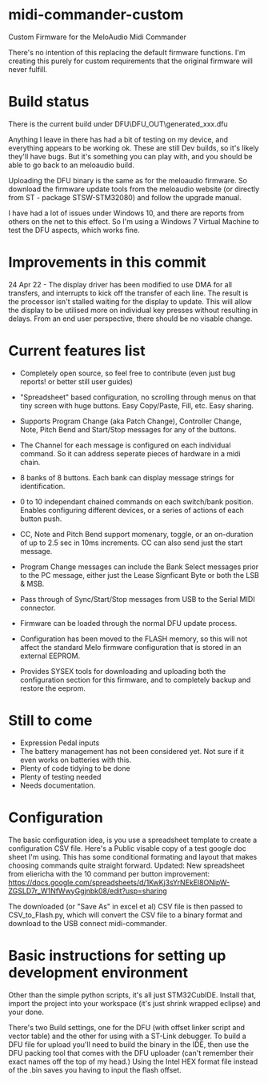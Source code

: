 # midi-commander-custom
Custom Firmware for the MeloAudio Midi Commander

There's no intention of this replacing the default firmware functions. I'm creating this purely for custom requirements that the original firmware will never fulfill.

# Build status

There is the current build under DFU\DFU_OUT\generated_xxx.dfu

Anything I leave in there has had a bit of testing on my device, and everything appears to be working ok.  These are still Dev builds, so it's likely they'll have bugs.  But it's something you can play with, and you should be able to go back to an meloaudio build.

Uploading the DFU binary is the same as for the meloaudio firmware.  So download the firmware update tools from the meloaudio website (or directly from ST - package STSW-STM32080) and follow the upgrade manual.

I have had a lot of issues under Windows 10, and there are reports from others on the net to this effect. So I'm using a Windows 7 Virtual Machine to test the DFU aspects, which works fine.

# Improvements in this commit
24 Apr 22 - The display driver has been modified to use DMA for all transfers, and interrupts to kick off the transfer of each line.  The result is the processor isn't stalled waiting for the display to update. This will allow the display to be utilised more on individual key presses without resulting in delays.  From an end user perspective, there should be no visable change.

# Current features list
- Completely open source, so feel free to contribute (even just bug reports! or better still user guides)
- "Spreadsheet" based configuration, no scrolling through menus on that tiny screen with huge buttons. Easy Copy/Paste, Fill, etc. Easy sharing.
- Supports Program Change (aka Patch Change), Controller Change, Note, Pitch Bend and Start/Stop messages for any of the buttons.
- The Channel for each message is configured on each individual command.  So it can address seperate pieces of hardware in a midi chain.
- 8 banks of 8 buttons.  Each bank can display message strings for identification.
- 0 to 10 independant chained commands on each switch/bank position.  Enables configuring different devices, or a series of actions of each button push.
- CC, Note and Pitch Bend support momenary, toggle, or an on-duration of up to 2.5 sec in 10ms increments. CC can also send just the start message.
- Program Change messages can include the Bank Select messages prior to the PC message, either just the Lease Signficant Byte or both the LSB & MSB.
- Pass through of Sync/Start/Stop messages from USB to the Serial MIDI connector.

- Firmware can be loaded through the normal DFU update process.
- Configuration has been moved to the FLASH memory, so this will not affect the standard Melo firmware configuration that is stored in an external EEPROM.
- Provides SYSEX tools for downloading and uploading both the configuration section for this firmware, and to completely backup and restore the eeprom.

# Still to come
- Expression Pedal inputs
- The battery management has not been considered yet.  Not sure if it even works on batteries with this.
- Plenty of code tidying to be done
- Plenty of testing needed
- Needs documentation.


# Configuration
The basic configuration idea, is you use a spreadsheet template to create a configuration CSV file.  Here's a Public visable copy of a test google doc sheet I'm using.
This has some conditional formating and layout that makes choosing commands quite straight forward.
Updated: New spreadsheet from eliericha with the 10 command per button improvement:
https://docs.google.com/spreadsheets/d/1KwKj3sYrNEkEl8ONipW-ZGSLD7r_W1NfWwyGgjnbk08/edit?usp=sharing

The downloaded (or "Save As" in excel et al) CSV file is then passed to CSV_to_Flash.py, which will convert the CSV file to a binary format and download to the USB connect midi-commander.


# Basic instructions for setting up development environment
Other than the simple python scripts, it's all just STM32CubIDE. Install that, import the project into your workspace (it's just shrink wrapped eclipse) and your done.

There's two Build settings, one for the DFU (with offset linker script and vector table) and the other for using with a ST-Link debugger. To build a DFU file for upload you'll need to build the binary in the IDE, then use the DFU packing tool that comes with the DFU uploader (can't remember their exact names off the top of my head.) Using the Intel HEX format file instead of the .bin saves you having to input the flash offset.
